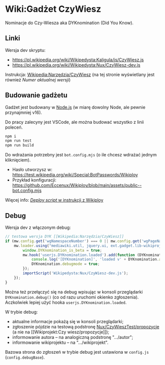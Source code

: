 # Wiki:Gadżet CzyWiesz

Nominacje do Czy-Wiesza aka DYKnomination (Did You Know).

## Linki

Wersja dev skryptu:
- https://pl.wikipedia.org/wiki/Wikipedysta:Kaligula/js/CzyWiesz.js
- https://pl.wikipedia.org/wiki/Wikipedysta:Nux/CzyWiesz-dev.js

Instrukcja: [Wikipedia:Narzędzia/CzyWiesz](https://pl.wikipedia.org/wiki/Wikipedia:Narz%C4%99dzia/CzyWiesz)
(na tej stronie wyświetlany jest również *Numer aktualnej wersji*)

## Budowanie gadżetu

Gadżet jest budowany w [Node.js](https://nodejs.org/en) (w miarę dowolny Node, ale pewnie przynajmniej v16).

Do pracy zalecyny jest VSCode, ale można budować wszystko z linii poleceń.
```bash
npm i
npm run test
npm run build
```

Do wdrażania potrzebny jest `bot.config.mjs` (o ile chcesz wdrażać jednym kliknięciem).
- Hasło utworzysz w: https://test.wikipedia.org/wiki/Special:BotPasswords/Wikiploy
- Przykład konfiguracji: https://github.com/Eccenux/Wikiploy/blob/main/assets/public--bot.config.mjs

Więcej info: [*Deploy script* w instrukcji z Wikiploy](https://github.com/Eccenux/Wikiploy/blob/main/README.building%20your%20project.md#deploy-script)

## Debug

Wersja dev z włączonym debug:
```js
// testowa wersja DYK [[Wikipedia:Narzędzia/CzyWiesz]]
if (mw.config.get('wgNamespaceNumber') === 0 || mw.config.get('wgPageName')=='Wikipedia:Narzędzia/CzyWiesz') {
	mw.loader.using("mediawiki.util, jquery.ui, ext.gadget.lib-wikiprojects".split(/, ?/)).then(function() {
		window.DYKnomination_is_beta = true;
		mw.hook('userjs.DYKnomination.loaded').add(function (DYKnomination) {
			console.log('[DYKnomination]', 'loaded v' + DYKnomination.about.version);
			DYKnomination.debugmode = true;
		});
		importScript('Wikipedysta:Nux/CzyWiesz-dev.js');
	});
}
```

Można też przełączyć się na debug wpisując w konsoli przeglądarki `DYKnomination.debug()` (co od razu uruchomi okienko zgłoszenia). Aczkolwiek lepiej użyć hooka `userjs.DYKnomination.loaded`.

W trybie debug:

- aktualne informacje pokażą się w konsoli przeglądarki;
- zgłoszenie pójdzie na testową podstronę [Nux/CzyWieszTest/propozycje](https://pl.wikipedia.org/wiki/Wikipedysta:Nux/CzyWieszTest/propozycje) (a nie na [[Wikiprojekt:Czy wiesz/propozycje]]);
- informowanie autora – na analogiczną podstronę "…/autor";
- informowanie wikiprojektu – na "…/wikiprojekt".

Bazowa strona do zgłoszeń w trybie debug jest ustawiona w `config.js` (`config.debugBase`).
